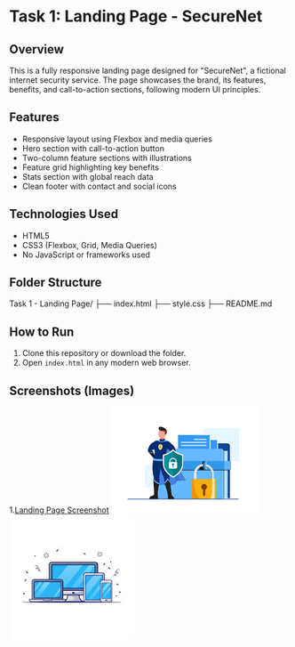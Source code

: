 # Task 1: Landing Page - SecureNet

## Overview
This is a fully responsive landing page designed for "SecureNet", a fictional internet security service. The page showcases the brand, its features, benefits, and call-to-action sections, following modern UI principles.

## Features
- Responsive layout using Flexbox and media queries
- Hero section with call-to-action button
- Two-column feature sections with illustrations
- Feature grid highlighting key benefits
- Stats section with global reach data
- Clean footer with contact and social icons

## Technologies Used
- HTML5
- CSS3 (Flexbox, Grid, Media Queries)
- No JavaScript or frameworks used

## Folder Structure
Task 1 - Landing Page/
├── index.html
├── style.css
├── README.md


## How to Run
1. Clone this repository or download the folder.
2. Open `index.html` in any modern web browser.

## Screenshots (Images)
1.[Landing Page Screenshot](screenshot.png)
![alt text](secure-illustration.png)
![alt text](device-illustration.png)
